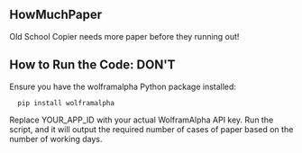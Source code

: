 ## HowMuchPaper
Old School Copier needs more paper before they running out!


## How to Run the Code: DON'T
Ensure you have the wolframalpha Python package installed:

      pip install wolframalpha

Replace YOUR_APP_ID with your actual WolframAlpha API key.
Run the script, and it will output the required number of cases of paper based on the number of working days.
